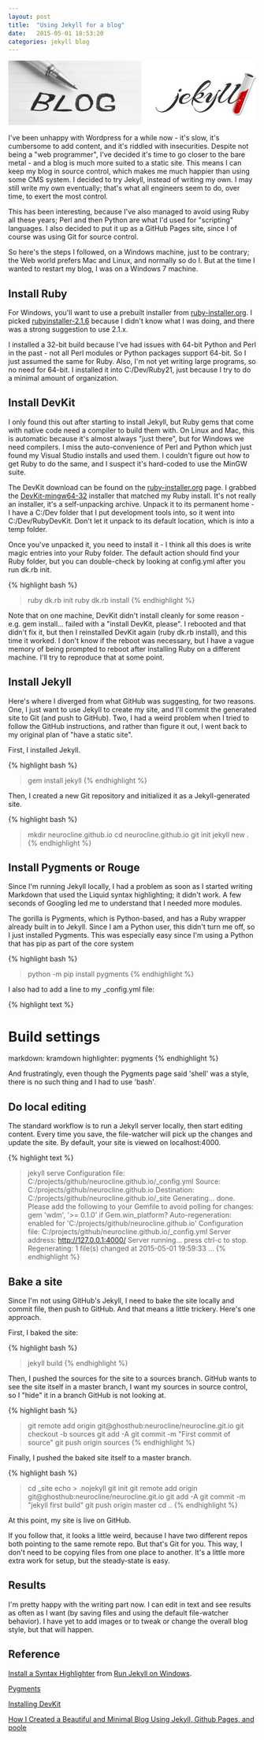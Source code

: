 ```yaml
---
layout: post
title:  "Using Jekyll for a blog"
date:   2015-05-01 18:53:20
categories: jekyll blog
---
```

![My helpful screenshot](/assets/JekyllBlogging.jpg)

I've been unhappy with Wordpress for a while now - it's slow, it's cumbersome to add content,
and it's riddled with insecurities. Despite not being a "web programmer", I've decided it's time
to go closer to the bare metal - and a blog is much more suited to a static site. This means I can
keep my blog in source control, which makes me much happier than using some CMS system. I decided
to try Jekyll, instead of writing my own. I may still write my own eventually; that's what all
engineers seem to do, over time, to exert the most control.

This has been interesting, because I've also managed to avoid using Ruby all these years; Perl and
then Python are what I'd used for "scripting" languages. I also decided to put it up as a GitHub
Pages site, since I of course was using Git for source control.

So here's the steps I followed, on a Windows machine, just to be contrary; the Web world prefers
Mac and Linux, and normally so do I. But at the time I wanted to restart my blog, I was on a
Windows 7 machine.

## Install Ruby

For Windows, you'll want to use a prebuilt installer from [ruby-installer.org][ruby-installer].
I picked [rubyinstaller-2.1.6][rubyinstaller-2.1.6] because I didn't know what I was doing, and
there was a strong suggestion to use 2.1.x.

I installed a 32-bit build because I've had issues with 64-bit Python and Perl in the past - not
all Perl modules or Python packages support 64-bit. So I just assumed the same for Ruby. Also, I'm
not yet writing large programs, so no need for 64-bit. I installed it into C:/Dev/Ruby21, just
because I try to do a minimal amount of organization.

## Install DevKit

I only found this out after starting to install Jekyll, but Ruby gems that come with native
code need a compiler to build them with. On Linux and Mac, this is automatic because it's almost
always "just there", but for Windows we need compilers. I miss the auto-convenience of Perl and
Python which just found my Visual Studio installs and used them. I couldn't figure out how to
get Ruby to do the same, and I suspect it's hard-coded to use the MinGW suite.

The DevKit download can be found on the [ruby-installer.org][ruby-installer] page. I grabbed
the [DevKit-mingw64-32][ruby-devkit-2.1.0] installer that matched my Ruby install. It's not
really an installer, it's a self-unpacking archive. Unpack it to its permanent home - I have
a C:/Dev folder that I put development tools into, so it went into C:/Dev/RubyDevKit. Don't
let it unpack to its default location, which is into a temp folder.

Once you've unpacked it, you need to install it - I think all this does is write magic entries
into your Ruby folder. The default action should find your Ruby folder, but you can double-check
by looking at config.yml after you run dk.rb init.

{% highlight bash %}
> ruby dk.rb init
> ruby dk.rb install
{% endhighlight %}

Note that on one machine, DevKit didn't install cleanly for some reason - e.g. gem install...
failed with a "install DevKit, please". I rebooted and that didn't fix it, but then I reinstalled
DevKit again (ruby dk.rb install), and this time it worked. I don't know if the reboot was
necessary, but I have a vague memory of being prompted to reboot after installing Ruby on
a different machine. I'll try to reproduce that at some point.

## Install Jekyll

Here's where I diverged from what GitHub was suggesting, for two reasons. One, I just want to
use Jekyll to create my site, and I'll commit the generated site to Git (and push to GitHub).
Two, I had a weird problem when I tried to follow the GitHub instructions, and rather than figure
it out, I went back to my original plan of "have a static site".

First, I installed Jekyll.

{% highlight bash %}
> gem install jekyll
{% endhighlight %}

Then, I created a new Git repository and initialized it as a Jekyll-generated site.

{% highlight bash %}
> mkdir neurocline.github.io
> cd neurocline.github.io
> git init
> jekyll new .
{% endhighlight %}

## Install Pygments or Rouge

Since I'm running Jekyll locally, I had a problem as soon as I started writing Markdown that
used the Liquid syntax highlighting; it didn't work. A few seconds of Googling led me to
understand that I needed more modules.

The gorilla is Pygments, which is Python-based, and has a Ruby wrapper already built in to
Jekyll. Since I am a Python user, this didn't turn me off, so I just installed Pygments. This was
especially easy since I'm using a Python that has pip as part of the core system

{% highlight bash %}
> python -m pip install pygments
{% endhighlight %}

I also had to add a line to my _config.yml file:

{% highlight text %}
# Build settings
markdown: kramdown
highlighter: pygments
{% endhighlight %}

And frustratingly, even though the Pygments page said 'shell' was a style, there is no such
thing and I had to use 'bash'.

## Do local editing

The standard workflow is to run a Jekyll server locally, then start editing content. Every
time you save, the file-watcher will pick up the changes and update the site. By default, your
site is viewed on localhost:4000.

{% highlight text %}
> jekyll serve
Configuration file: C:/projects/github/neurocline.github.io/_config.yml
            Source: C:/projects/github/neurocline.github.io
       Destination: C:/projects/github/neurocline.github.io/_site
      Generating...
                    done.
  Please add the following to your Gemfile to avoid polling for changes:
    gem 'wdm', '>= 0.1.0' if Gem.win_platform?
 Auto-regeneration: enabled for 'C:/projects/github/neurocline.github.io'
Configuration file: C:/projects/github/neurocline.github.io/_config.yml
    Server address: http://127.0.0.1:4000/
  Server running... press ctrl-c to stop.
      Regenerating: 1 file(s) changed at 2015-05-01 19:59:33
...
{% endhighlight %}

## Bake a site

Since I'm not using GitHub's Jekyll, I need to bake the site locally and commit file, then
push to GitHub. And that means a little trickery. Here's one approach.

First, I baked the site:

{% highlight bash %}
> jekyll build
{% endhighlight %}

Then, I pushed the sources for the site to a sources branch. GitHub wants to see the site itself in
a master branch, I want my sources in source control, so I "hide" it in a branch GitHub is not
looking at.

{% highlight bash %}
> git remote add origin git@ghosthub:neurocline/neurocline.git.io
> git checkout -b sources
> git add -A
> git commit -m "First commit of source"
> git push origin sources
{% endhighlight %}

Finally, I pushed the baked site itself to a master branch.

{% highlight bash %}
> cd _site
> echo > .nojekyll
> git init
> git remote add origin git@ghosthub:neurocline/neurocline.git.io
> git add -A
> git commit -m "jekyll first build"
> git push origin master
> cd ..
{% endhighlight %}

At this point, my site is live on GitHub.

If you follow that, it looks a little weird, because I have two different repos both pointing to
the same remote repo. But that's Git for you. This way, I don't need to be copying files from one
place to another. It's a little more extra work for setup, but the steady-state is easy.

## Results

I'm pretty happy with the writing part now. I can edit in text and see results as often as I
want (by saving files and using the default file-watcher behavior). I have yet to add images or
to tweak or change the overall blog style, but that will happen.

## Reference

[Install a Syntax Highlighter](http://jekyll-windows.juthilo.com/3-syntax-highlighting/) from
[Run Jekyll on Windows](http://jekyll-windows.juthilo.com/).

[Pygments](http://pygments.org/)

[Installing DevKit](http://github.com/oneclick/rubyinstaller/wiki/Development-Kit)

[How I Created a Beautiful and Minimal Blog Using Jekyll, Github Pages, and poole](http://joshualande.com/jekyll-github-pages-poole/)

[ruby-installer]: http://rubyinstaller.org/downloads/
[rubyinstaller-2.1.6]: http://dl.bintray.com/oneclick/rubyinstaller/rubyinstaller-2.1.6.exe
[ruby-devkit-2.1.0]: http://dl.bintray.com/oneclick/rubyinstaller/DevKit-mingw64-32-4.7.2-20130224-1151-sfx.exe
[ruby-devkit-instr]: http://github.com/oneclick/rubyinstaller/wiki/Development-Kit
